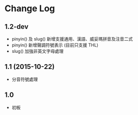 # Change Log

## 1.2-dev

* pinyin() 及 slug() 新增支援通用、漢語、威妥瑪拼音及注音二式
* pinyin() 新增聲調符號表示 (目前只支援 THL)
* slug() 加強非英文字母處理

## 1.1 (2015-10-22)

* 分音符號處理

## 1.0

* 初板


